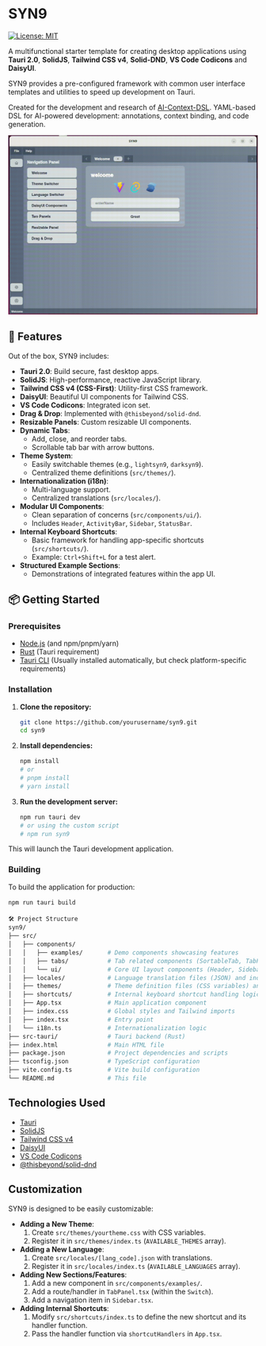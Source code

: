 # SYN9

[![License: MIT](https://img.shields.io/badge/License-MIT-yellow.svg)](https://opensource.org/licenses/MIT)


A multifunctional starter template for creating desktop applications using **Tauri 2.0**, **SolidJS**, **Tailwind CSS v4**, **Solid-DND**, **VS Code Codicons** and **DaisyUI**.

SYN9 provides a pre-configured framework with common user interface templates and utilities to speed up development on Tauri.

Created for the development and research of [AI-Context-DSL](https://github.com/sdfgfdsrfvcgtrc/AI-Context-DSL). YAML-based DSL for AI-powered development: annotations, context binding, and code generation.

![Демонстрация SYN9](src/assets/demo.gif)

## 🚀 Features

Out of the box, SYN9 includes:

*   **Tauri 2.0**: Build secure, fast desktop apps.
*   **SolidJS**: High-performance, reactive JavaScript library.
*   **Tailwind CSS v4 (CSS-First)**: Utility-first CSS framework.
*   **DaisyUI**: Beautiful UI components for Tailwind CSS.
*   **VS Code Codicons**: Integrated icon set.
*   **Drag & Drop**: Implemented with `@thisbeyond/solid-dnd`.
*   **Resizable Panels**: Custom resizable UI components.
*   **Dynamic Tabs**:
    *   Add, close, and reorder tabs.
    *   Scrollable tab bar with arrow buttons.
*   **Theme System**:
    *   Easily switchable themes (e.g., `lightsyn9`, `darksyn9`).
    *   Centralized theme definitions (`src/themes/`).
*   **Internationalization (i18n)**:
    *   Multi-language support.
    *   Centralized translations (`src/locales/`).
*   **Modular UI Components**:
    *   Clean separation of concerns (`src/components/ui/`).
    *   Includes `Header`, `ActivityBar`, `Sidebar`, `StatusBar`.
*   **Internal Keyboard Shortcuts**:
    *   Basic framework for handling app-specific shortcuts (`src/shortcuts/`).
    *   Example: `Ctrl+Shift+L` for a test alert.
*   **Structured Example Sections**:
    *   Demonstrations of integrated features within the app UI.

## 📦 Getting Started

### Prerequisites

*   [Node.js](https://nodejs.org/) (and npm/pnpm/yarn)
*   [Rust](https://www.rust-lang.org/) (Tauri requirement)
*   [Tauri CLI](https://v2.tauri.app/start/prerequisites/) (Usually installed automatically, but check platform-specific requirements)

### Installation

1.  **Clone the repository:**
    ```bash
    git clone https://github.com/yourusername/syn9.git
    cd syn9
    ```
2.  **Install dependencies:**
    ```bash
    npm install
    # or
    # pnpm install
    # yarn install
    ```
3.  **Run the development server:**
    ```bash
    npm run tauri dev
    # or using the custom script
    # npm run syn9
    ```

This will launch the Tauri development application.

### Building

To build the application for production:

```bash
npm run tauri build

🛠️ Project Structure
syn9/
├── src/
│   ├── components/
│   │   ├── examples/       # Demo components showcasing features
│   │   ├── tabs/           # Tab related components (SortableTab, TabPanel)
│   │   └── ui/             # Core UI layout components (Header, Sidebar, etc.)
│   ├── locales/            # Language translation files (JSON) and index
│   ├── themes/             # Theme definition files (CSS variables) and index
│   ├── shortcuts/          # Internal keyboard shortcut handling logic
│   ├── App.tsx             # Main application component
│   ├── index.css           # Global styles and Tailwind imports
│   ├── index.tsx           # Entry point
│   └── i18n.ts             # Internationalization logic
├── src-tauri/              # Tauri backend (Rust)
├── index.html              # Main HTML file
├── package.json            # Project dependencies and scripts
├── tsconfig.json           # TypeScript configuration
├── vite.config.ts          # Vite build configuration
└── README.md               # This file
```
## Technologies Used

*   [Tauri](https://tauri.app/)
*   [SolidJS](https://www.solidjs.com/)
*   [Tailwind CSS v4](https://tailwindcss.com/)
*   [DaisyUI](https://daisyui.com/)
*   [VS Code Codicons](https://github.com/microsoft/vscode-codicons)
*   [@thisbeyond/solid-dnd](https://github.com/thisbeyond/solid-dnd)

## Customization

SYN9 is designed to be easily customizable:

*   **Adding a New Theme**:
    1.  Create `src/themes/yourtheme.css` with CSS variables.
    2.  Register it in `src/themes/index.ts` (`AVAILABLE_THEMES` array).
*   **Adding a New Language**:
    1.  Create `src/locales/[lang_code].json` with translations.
    2.  Register it in `src/locales/index.ts` (`AVAILABLE_LANGUAGES` array).
*   **Adding New Sections/Features**:
    1.  Add a new component in `src/components/examples/`.
    2.  Add a route/handler in `TabPanel.tsx` (within the `Switch`).
    3.  Add a navigation item in `Sidebar.tsx`.
*   **Adding Internal Shortcuts**:
    1.  Modify `src/shortcuts/index.ts` to define the new shortcut and its handler function.
    2.  Pass the handler function via `shortcutHandlers` in `App.tsx`.
